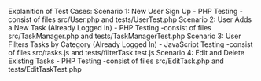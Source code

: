 Explanition of Test Cases:
  Scenario 1: New User Sign Up  - PHP Testing
    -consist of files src/User.php and tests/UserTest.php
  Scenario 2: User Adds a New Task (Already Logged In)  - PHP Testing
    -consist of files src/TaskManager.php and tests/TaskManagerTest.php
  Scenario 3: User Filters Tasks by Category (Already Logged In)  - JavaScript Testing
    -consist of files src/tasks.js and tests/filterTask.test.js
  Scenario 4: Edit and Delete Existing Tasks - PHP Testing
    -consist of files src/EditTask.php and tests/EditTaskTest.php
